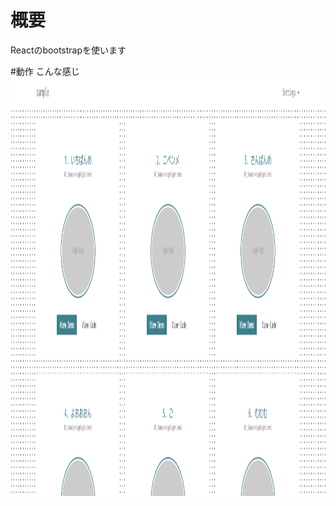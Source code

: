 # 概要
Reactのbootstrapを使います

#動作
こんな感じ
<img src="public/img/demo.png" height="670" width="1366" alt="">
